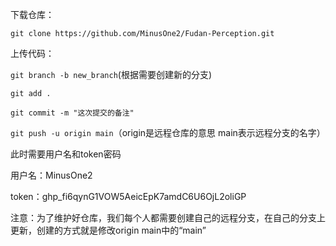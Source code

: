 下载仓库：

`git clone https://github.com/MinusOne2/Fudan-Perception.git`



上传代码：

`git branch -b new_branch`(根据需要创建新的分支)

`git add .`

`git commit -m "这次提交的备注"`

`git push -u origin main`（origin是远程仓库的意思 main表示远程分支的名字）



此时需要用户名和token密码

用户名：MinusOne2

token：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



注意：为了维护好仓库，我们每个人都需要创建自己的远程分支，在自己的分支上更新，创建的方式就是修改origin main中的“main”
